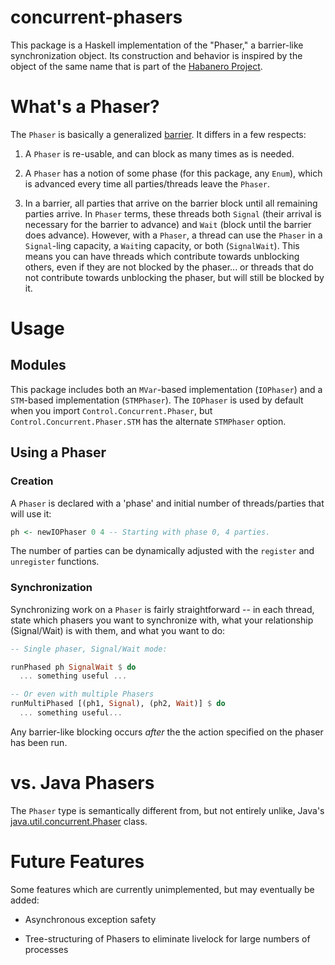 # concurrent-phasers

This package is a Haskell implementation of the "Phaser," a barrier-like 
synchronization object. Its construction and behavior is inspired
by the object of the same name that is part of the 
[Habanero Project](https://habanero.rice.edu).

# What's a Phaser?

The `Phaser` is basically a generalized [barrier](https://en.wikipedia.org/wiki/Barrier_(computer_science)).
It differs in a few respects:

1. A `Phaser` is re-usable, and can block as many times as is needed.

2. A `Phaser` has a notion of some phase (for this package, any `Enum`), which is advanced every time all 
parties/threads leave the `Phaser`.

3. In a barrier, all parties that arrive on the barrier block until all remaining parties arrive. 
In `Phaser` terms, these threads both `Signal` (their arrival is necessary for the barrier to advance) and `Wait` (block until the barrier does advance). However, with a `Phaser`, a thread can use the `Phaser` in a `Signal`-ling
capacity, a `Wait`ing capacity, or both (`SignalWait`). This means you can have threads which contribute towards unblocking
others, even if they are not blocked by the phaser... or threads that do not contribute towards unblocking
the phaser, but will still be blocked by it.

# Usage

## Modules

This package includes both an `MVar`-based implementation (`IOPhaser`) and a `STM`-based implementation (`STMPhaser`). The `IOPhaser` is used by default when you import `Control.Concurrent.Phaser`, but `Control.Concurrent.Phaser.STM` has the alternate `STMPhaser` option.

## Using a Phaser

### Creation

A `Phaser` is declared with a 'phase' and initial number of threads/parties that will use it:
```haskell
ph <- newIOPhaser 0 4 -- Starting with phase 0, 4 parties.
```

The number of parties can be dynamically adjusted with the `register` and `unregister` functions.

### Synchronization

Synchronizing work on a `Phaser` is fairly straightforward -- in each thread, state which phasers
you want to synchronize with, what your relationship (Signal/Wait) is with them, and what you want to do:

```haskell
-- Single phaser, Signal/Wait mode:

runPhased ph SignalWait $ do
  ... something useful ...

-- Or even with multiple Phasers
runMultiPhased [(ph1, Signal), (ph2, Wait)] $ do
  ... something useful...
```

Any barrier-like blocking occurs _after_ the the action specified on the phaser has been run.

# vs. Java Phasers

The `Phaser` type is semantically different from, but not entirely unlike, Java's
[java.util.concurrent.Phaser](https://docs.oracle.com/javase/8/docs/api/java/util/concurrent/Phaser.html) class.


# Future Features

Some features which are currently unimplemented, but may eventually be added:

* Asynchronous exception safety

* Tree-structuring of Phasers to eliminate livelock for large numbers of
processes



